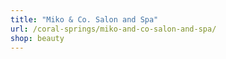 ```yaml
---
title: "Miko & Co. Salon and Spa"
url: /coral-springs/miko-and-co-salon-and-spa/
shop: beauty
---
```

